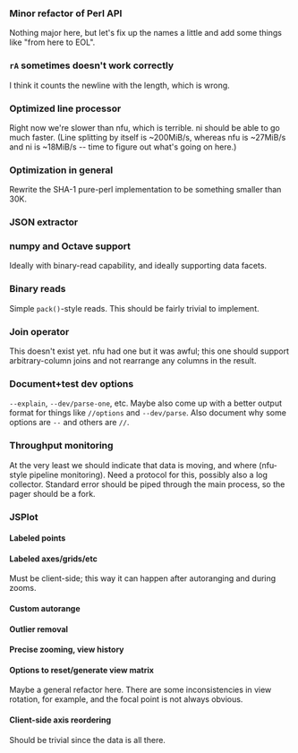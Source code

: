 ### Minor refactor of Perl API
Nothing major here, but let's fix up the names a little and add some things
like "from here to EOL".

### `rA` sometimes doesn't work correctly
I think it counts the newline with the length, which is wrong.

### Optimized line processor
Right now we're slower than nfu, which is terrible. ni should be able to go
much faster. (Line splitting by itself is ~200MiB/s, whereas nfu is ~27MiB/s
and ni is ~18MiB/s -- time to figure out what's going on here.)

### Optimization in general
Rewrite the SHA-1 pure-perl implementation to be something smaller than 30K.

### JSON extractor

### numpy and Octave support
Ideally with binary-read capability, and ideally supporting data facets.

### Binary reads
Simple `pack()`-style reads. This should be fairly trivial to implement.

### Join operator
This doesn't exist yet. nfu had one but it was awful; this one should support
arbitrary-column joins and not rearrange any columns in the result.

### Document+test dev options
`--explain`, `--dev/parse-one`, etc. Maybe also come up with a better output
format for things like `//options` and `--dev/parse`. Also document why some
options are `--` and others are `//`.

### Throughput monitoring
At the very least we should indicate that data is moving, and where (nfu-style
pipeline monitoring). Need a protocol for this, possibly also a log collector.
Standard error should be piped through the main process, so the pager should be
a fork.

### JSPlot
#### Labeled points
#### Labeled axes/grids/etc
Must be client-side; this way it can happen after autoranging and during zooms.

#### Custom autorange
#### Outlier removal
#### Precise zooming, view history
#### Options to reset/generate view matrix
Maybe a general refactor here. There are some inconsistencies in view rotation,
for example, and the focal point is not always obvious.

#### Client-side axis reordering
Should be trivial since the data is all there.

